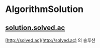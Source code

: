# AlgorithmSolution

## [solution.solved.ac](http://solution.solved.ac/)

[http://solved.ac](http://solved.ac) 의 솔루션
